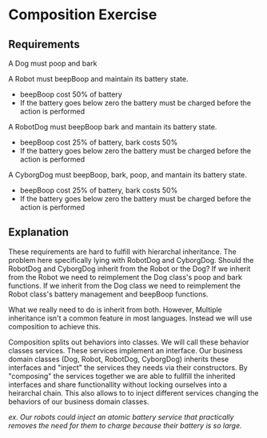 # Composition Exercise

## Requirements

A Dog must poop and bark

A Robot must beepBoop and maintain its battery state.
- beepBoop cost 50% of battery
- If the battery goes below zero the battery must be charged before the action is performed

A RobotDog must beepBoop bark and mantain its battery state.
- beepBoop cost 25% of battery, bark costs 50%
- If the battery goes below zero the battery must be charged before the action is performed

A CyborgDog must beepBoop, bark, poop, and mantain its battery state.
- beepBoop cost 25% of battery, bark costs 50%
- If the battery goes below zero the battery must be charged before the action is performed

## Explanation

These requirements are hard to fulfill with hierarchal inheritance. The problem here specifically lying with RobotDog and CyborgDog. Should the RobotDog and CyborgDog inherit from the Robot or the Dog? If we inherit from the Robot we need to reimplement the Dog class's poop and bark functions. If we inherit from the Dog class we need to reimplement the Robot class's battery management and beepBoop functions.

What we really need to do is inherit from both. However, Multiple inheritance isn't a common feature in most languages. Instead we will use composition to achieve this.

Composition splits out behaviors into classes. We will call these behavior classes services. These services implement an interface. Our business domain classes (Dog, Robot, RobotDog, CyborgDog) inherits these interfaces and "inject" the services they needs via their constructors. By "composing" the services together we are able to fullfill the inherited interfaces and share functionallity without locking ourselves into a heirarchal chain. This also allows to to inject different services changing the behaviors of our business domain classes. 

*ex. Our robots could inject an atomic battery service that practically removes the need for them to charge because their battery is so large.*